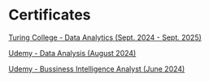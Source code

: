 # Certificates

<a href="https://github.com/Plasma1992/Certificates/blob/main/Data%20Analytics%20Turing%20College%202025.pdf">Turing College - Data Analytics (Sept. 2024 - Sept. 2025)</a>  

<a href="https://github.com/Plasma1992/Certificates/blob/main/Data%20Analysis%20Udemy%202024.pdf">Udemy - Data Analysis (August 2024)</a>  

<a href="https://github.com/Plasma1992/Certificates/blob/main/Business%20Intelligence%20Analyst%20Udemy%202024.pdf">Udemy - Bussiness Intelligence Analyst (June 2024)</a>
